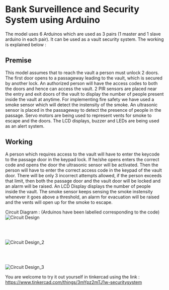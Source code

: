 # Bank Surveillence and Security System using Arduino
 
The model uses 6 Arduinos which are used as 3 pairs (1 master and 1 slave arduino in each pair). It can be used as a vault security system. The working is explained below  :<br/>

## Premise
This model assumes that to reach the vault a person must unlock 2 doors. The first door opens to a passageway leading to the vault, which is secured by another lock. An authorized person will have the access codes to both the doors and hence can access the vault. 2 PIR sensors are placed near the entry and exit doors of the vault to display the number of people present inside the vault at anytime. For implementing fire safety we have used a smoke sensor which will detect the instensity of the smoke. An ultrasonic sensor is placed in the passageway to detect the presence of people in the passage. Servo motors are being used to represent vents for smoke to escape and the doors. The LCD displays, buzzer and LEDs are being used as an alert system.

## Working 
A person which requires access to the vault will have to enter the keycode to the passage door in the keypad lock. If he/she opens enters the correct code and opens the door the ultrasonic sensor will be activated. Then the person will have to enter the correct access code in the keypad of the vault door. There will be only 3 incorrect attempts allowed, if the person exceeds that limit, then both the passage door and the vault door will be locked and an alarm will be raised. An LCD Display displays the number of people inside the vault. The smoke sensor keeps sensing the smoke instensity whenever it goes above a threshold, an alarm for evacuation will be raised and the vents will open up for the smoke to escape. 

Circuit Diagram : (Arduinos have been labelled corresponding to the code)
![Circuit Design](https://user-images.githubusercontent.com/75062006/130012310-c18584f6-9acc-4394-a30a-de22c47b6663.png)

<br/>
<br/>

![Circuit Design_2](https://user-images.githubusercontent.com/75062006/130012990-8ced5bfb-f8d4-4dac-9491-ff673fbd366f.png)

<br/>
<br/>

![Circuit Design_3](https://user-images.githubusercontent.com/75062006/130013228-18ffdb7f-6aba-41e7-aa40-1977135cb199.png)


You are welcome to try it out yourself in tinkercad using the link : https://www.tinkercad.com/things/3mYpz2mTJ1w-securitysystem
